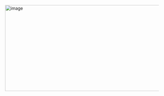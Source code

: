 <img width="918" height="281" alt="image" src="https://github.com/user-attachments/assets/1a83c7e6-6a18-4811-b30e-29fe7e24199a" />
